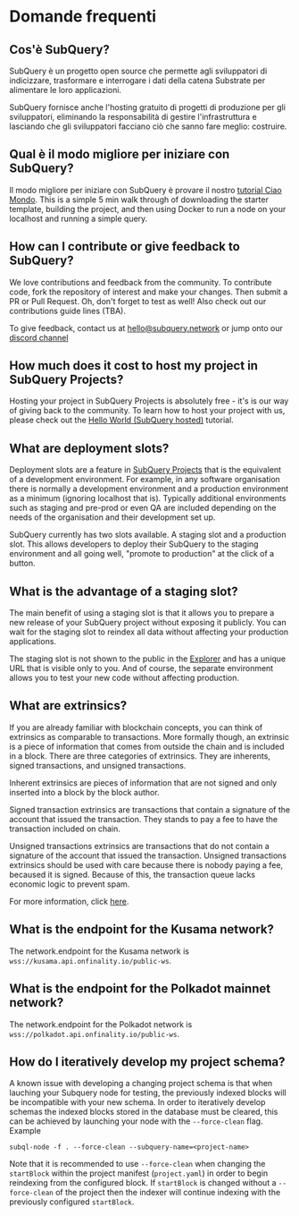# Domande frequenti

## Cos'è SubQuery?

SubQuery è un progetto open source che permette agli sviluppatori di indicizzare, trasformare e interrogare i dati della catena Substrate per alimentare le loro applicazioni.

SubQuery fornisce anche l'hosting gratuito di progetti di produzione per gli sviluppatori, eliminando la responsabilità di gestire l'infrastruttura e lasciando che gli sviluppatori facciano ciò che sanno fare meglio: costruire.

## Qual è il modo migliore per iniziare con SubQuery?

Il modo migliore per iniziare con SubQuery è provare il nostro [tutorial Ciao Mondo](../quickstart/helloworld-localhost.md). This is a simple 5 min walk through of downloading the starter template, building the project, and then using Docker to run a node on your localhost and running a simple query.

## How can I contribute or give feedback to SubQuery?

We love contributions and feedback from the community. To contribute code, fork the repository of interest and make your changes. Then submit a PR or Pull Request. Oh, don't forget to test as well! Also check out our contributions guide lines (TBA).

To give feedback, contact us at hello@subquery.network or jump onto our [discord channel](https://discord.com/invite/78zg8aBSMG)

## How much does it cost to host my project in SubQuery Projects?

Hosting your project in SubQuery Projects is absolutely free - it's is our way of giving back to the community. To learn how to host your project with us, please check out the [Hello World (SubQuery hosted)](../quickstart/helloworld-hosted.md) tutorial.

## What are deployment slots?

Deployment slots are a feature in [SubQuery Projects](https://project.subquery.network) that is the equivalent of a development environment. For example, in any software organisation there is normally a development environment and a production environment as a minimum (ignoring localhost that is). Typically additional environments such as staging and pre-prod or even QA are included depending on the needs of the organisation and their development set up.

SubQuery currently has two slots available. A staging slot and a production slot. This allows developers to deploy their SubQuery to the staging environment and all going well, "promote to production" at the click of a button.

## What is the advantage of a staging slot?

The main benefit of using a staging slot is that it allows you to prepare a new release of your SubQuery project without exposing it publicly. You can wait for the staging slot to reindex all data without affecting your production applications.

The staging slot is not shown to the public in the [Explorer](https://explorer.subquery.network/) and has a unique URL that is visible only to you. And of course, the separate environment allows you to test your new code without affecting production.

## What are extrinsics?

If you are already familiar with blockchain concepts, you can think of extrinsics as comparable to transactions. More formally though, an extrinsic is a piece of information that comes from outside the chain and is included in a block. There are three categories of extrinsics. They are inherents, signed transactions, and unsigned transactions.

Inherent extrinsics are pieces of information that are not signed and only inserted into a block by the block author.

Signed transaction extrinsics are transactions that contain a signature of the account that issued the transaction. They stands to pay a fee to have the transaction included on chain.

Unsigned transactions extrinsics are transactions that do not contain a signature of the account that issued the transaction. Unsigned transactions extrinsics should be used with care because there is nobody paying a fee, becaused it is signed. Because of this, the transaction queue lacks economic logic to prevent spam.

For more information, click [here](https://substrate.dev/docs/en/knowledgebase/learn-substrate/extrinsics).

## What is the endpoint for the Kusama network?

The network.endpoint for the Kusama network is `wss://kusama.api.onfinality.io/public-ws`.

## What is the endpoint for the Polkadot mainnet network?

The network.endpoint for the Polkadot network is `wss://polkadot.api.onfinality.io/public-ws`.

## How do I iteratively develop my project schema?

A known issue with developing a changing project schema is that when lauching your Subquery node for testing, the previously indexed blocks will be incompatible with your new schema. In order to iteratively develop schemas the indexed blocks stored in the database must be cleared, this can be achieved by launching your node with the `--force-clean` flag. Example

```shell
subql-node -f . --force-clean --subquery-name=<project-name>
```

Note that it is recommended to use `--force-clean` when changing the `startBlock` within the project manifest (`project.yaml`) in order to begin reindexing from the configured block. If `startBlock` is changed without a `--force-clean` of the project then the indexer will continue indexing with the previously configured `startBlock`.